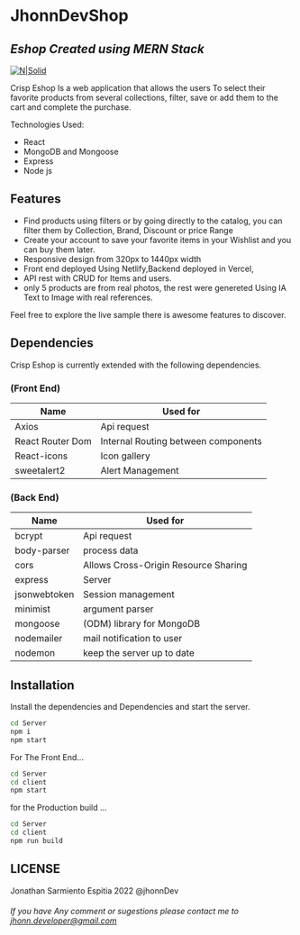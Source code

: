 # JhonnDevShop 
## _Eshop Created using MERN Stack_


[![N|Solid](https://i.ibb.co/rv1S50Z/Sin-t-tulo-1.jpg)](https://jhonndevshop.netlify.app/)

Crisp Eshop Is a web application that allows the users To select their favorite products from several collections, filter, save or add them to the cart and complete the purchase.

Technologies Used:
- React
- MongoDB and Mongoose
- Express
- Node js

## Features

- Find products using filters or by going directly to the catalog, you can filter them by Collection, Brand, Discount or price Range
- Create your account to save your favorite items in your Wishlist and you can buy them later.
- Responsive design from 320px to 1440px width
- Front end deployed Using Netlify,Backend deployed in Vercel,
- API rest with CRUD for Items and users.
- only 5 products are from real photos, the rest were genereted Using IA Text to Image with real references.

Feel free to explore the live sample there is awesome features to discover.

## Dependencies 

Crisp Eshop is currently extended with the following dependencies.
### (Front End)

| Name | Used for |
| ------ | ------ |
| Axios | Api request |
| React Router Dom | Internal Routing between components |
| React-icons | Icon gallery |
| sweetalert2 | Alert Management |

### (Back End)
| Name | Used for |
| ------ | ------ |
| bcrypt | Api request |
| body-parser | process data |
| cors | Allows Cross-Origin Resource Sharing |
| express | Server |
| jsonwebtoken | Session management |
| minimist | argument parser  |
| mongoose |  (ODM) library for MongoDB |
| nodemailer | mail notification to user |
| nodemon | keep the server up to date |

## Installation

Install the dependencies and Dependencies and start the server.

```sh
cd Server
npm i
npm start
```

For The Front End...

```sh
cd Server
cd client
npm start
```
for the Production build ...
```sh
cd Server
cd client
npm run build
```
## LICENSE
Jonathan Sarmiento Espitia 2022 @jhonnDev
###### If you have Any comment or sugestions please contact me to jhonn.developer@gmail.com ######


